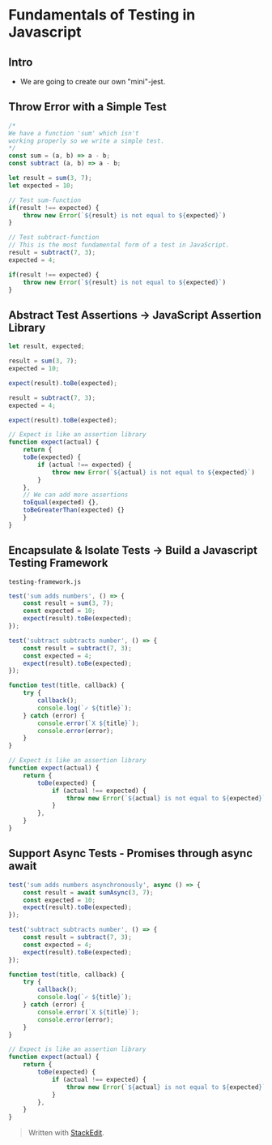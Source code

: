 # Fundamentals of Testing in Javascript

## Intro
- We are going to create our own "mini"-jest. 

## Throw Error with a Simple Test

```js
/*
We have a function 'sum' which isn't
working properly so we write a simple test.
*/
const sum = (a, b) => a - b;
const subtract (a, b) => a - b; 

let result = sum(3, 7);
let expected = 10;

// Test sum-function
if(result !== expected) {
	throw new Error(`${result} is not equal to ${expected}`)
}

// Test subtract-function
// This is the most fundamental form of a test in JavaScript.
result = subtract(7, 3);
expected = 4;

if(result !== expected) {
	throw new Error(`${result} is not equal to ${expected}`)
}

```

## Abstract Test Assertions -> JavaScript Assertion Library

```js
let result, expected;

result = sum(3, 7);
expected = 10;

expect(result).toBe(expected);

result = subtract(7, 3);
expected = 4;

expect(result).toBe(expected);

// Expect is like an assertion library
function expect(actual) {
	return {
	toBe(expected) {
		if (actual !== expected) {
			throw new Error(`${actual} is not equal to ${expected}`)
		}
	},
	// We can add more assertions
	toEqual(expected) {},
	toBeGreaterThan(expected) {}
	}
}
```

## Encapsulate & Isolate Tests -> Build a Javascript Testing Framework

`testing-framework.js`
```js
test('sum adds numbers', () => {
	const result = sum(3, 7);
	const expected = 10;
	expect(result).toBe(expected);
});

test('subtract subtracts number', () => {
	const result = subtract(7, 3);
	const expected = 4;
	expect(result).toBe(expected);
});

function test(title, callback) {
	try {
		callback();
		console.log(`✓ ${title}`);
	} catch (error) {
		console.error(`X ${title}`);
		console.error(error);
	}
}

// Expect is like an assertion library
function expect(actual) {
	return {
		toBe(expected) {
			if (actual !== expected) {
				throw new Error(`${actual} is not equal to ${expected}`)
			}
		},
	}
}
```

## Support Async Tests - Promises through async await

```js
test('sum adds numbers asynchronously', async () => {
	const result = await sumAsync(3, 7);
	const expected = 10;
	expect(result).toBe(expected);
});

test('subtract subtracts number', () => {
	const result = subtract(7, 3);
	const expected = 4;
	expect(result).toBe(expected);
});

function test(title, callback) {
	try {
		callback();
		console.log(`✓ ${title}`);
	} catch (error) {
		console.error(`X ${title}`);
		console.error(error);
	}
}

// Expect is like an assertion library
function expect(actual) {
	return {
		toBe(expected) {
			if (actual !== expected) {
				throw new Error(`${actual} is not equal to ${expected}`)
			}
		},
	}
}
```

> Written with [StackEdit](https://stackedit.io/).
<!--stackedit_data:
eyJoaXN0b3J5IjpbLTgzNTk5Njc3MywxMzg3MzAzMzQ3LC0yNz
gwNjc5NzksMTU4NzM2ODcyMiwzNjc5MTc1OTcsODM3Njg1Njk3
XX0=
-->